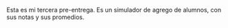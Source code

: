 Esta es mi tercera pre-entrega. Es un simulador de agrego de alumnos, con sus notas y sus promedios. 